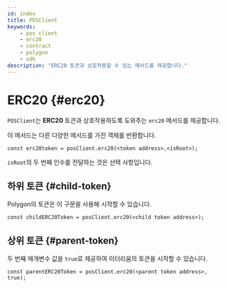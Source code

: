 ```yaml
---
id: index
title: POSClient
keywords:
    - pos client
    - erc20
    - contract
    - polygon
    - sdk
description: "ERC20 토큰과 상호작용할 수 있는 메서드를 제공합니다."
---
```


# ERC20 {#erc20}

`POSClient`는 **ERC20** 토큰과 상호작용하도록 도와주는 `erc20` 메서드를 제공합니다.

이 메서드는 다른 다양한 메서드를 가진 객체를 반환합니다.

```
const erc20token = posClient.erc20(<token address>,<isRoot>);
```

`isRoot`의 두 번째 인수를 전달하는 것은 선택 사항입니다.

## 하위 토큰 {#child-token}

Polygon의 토큰은 이 구문을 사용해 시작할 수 있습니다.

```
const childERC20Token = posClient.erc20(<child token address>);
```

## 상위 토큰 {#parent-token}

두 번째 매개변수 값을 `true`로 제공하여 이더리움의 토큰을 시작할 수 있습니다.

```
const parentERC20Token = posClient.erc20(<parent token address>, true);
```

